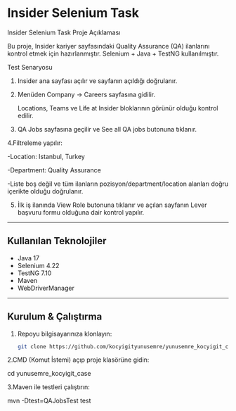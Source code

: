 # Insider Selenium Task

Insider Selenium Task
Proje Açıklaması

Bu proje, Insider kariyer sayfasındaki Quality Assurance (QA) ilanlarını kontrol etmek için hazırlanmıştır.
Selenium + Java + TestNG kullanılmıştır.

Test Senaryosu

1. Insider ana sayfası açılır ve sayfanın açıldığı doğrulanır.

2. Menüden Company → Careers sayfasına gidilir.

   Locations, Teams ve Life at Insider bloklarının görünür olduğu kontrol edilir.

3. QA Jobs sayfasına geçilir ve See all QA jobs butonuna tıklanır.

4.Filtreleme yapılır:

 -Location: Istanbul, Turkey

 -Department: Quality Assurance

 -Liste boş değil ve tüm ilanların pozisyon/department/location alanları doğru içerikte olduğu doğrulanır.

5. İlk iş ilanında View Role butonuna tıklanır ve açılan sayfanın Lever başvuru formu olduğuna dair kontrol yapılır.
---

## Kullanılan Teknolojiler
- Java 17  
- Selenium 4.22  
- TestNG 7.10  
- Maven  
- WebDriverManager  

---

## Kurulum & Çalıştırma

1. Repoyu bilgisayarınıza klonlayın:
   ```bash
   git clone https://github.com/kocyigityunusemre/yunusemre_kocyigit_case.git

2.CMD (Komut İstemi) açıp proje klasörüne gidin:

cd yunusemre_kocyigit_case

3.Maven ile testleri çalıştırın:

 mvn -Dtest=QAJobsTest test
